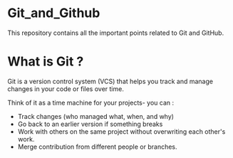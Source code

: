# Git_and_Github
This repository contains all the important points related to Git and GitHub.

# What is Git ?
Git is a version control system (VCS) that helps you track and manage changes in your code or files over time.

Think of it as a time machine for your projects- you can :

* Track changes (who managed what, when, and why)  
* Go back to an earlier version if something breaks  
* Work with others on the same project without overwriting each other's  work.
* Merge contribution from different people or branches.



